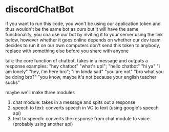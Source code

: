 # discordChatBot

if you want to run this code, you won't be using our application token and thus wouldn't be the same bot as ours
but it will have the same functionality, you cna use our bot by inviting it to your server using the link below, however
whether it goes online depends on whether our dev team decides to run it on our own computers
don't send this token to anybody, replace with something else before you share with anyone

talk: the core function of chatbot. takes in a message and outputs a response
examples: "hey chatbot" "what's up!"; "hello chatbot" "hi ya"
"i am lonely" "hey, i'm here bro"; "i'm kinda sad" "you are not"
"bro what you be doing bro?" "you know, maybe it's not because your english teacher sucks"

maybe we'll make three modules
1. chat module: takes in a message and spits out a response
2. speech to text: converts speech in VC to text (using google's speech api)
3. text to speech: converts the response from chat module to voice (probably using another api)